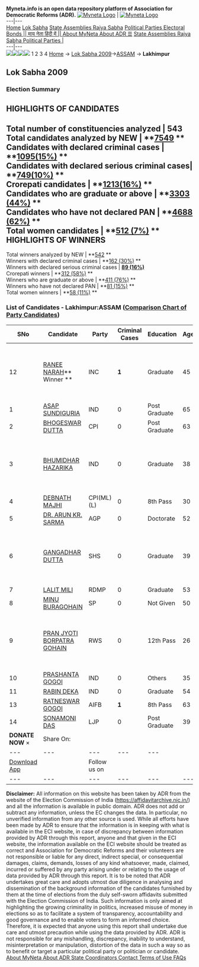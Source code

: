**Myneta.info is an open data repository platform of Association for Democratic Reforms (ADR).**
[![Myneta Logo](https://www.myneta.info/lib/img/myneta-logo.png)](https://www.myneta.info/) | [![Myneta Logo](https://www.myneta.info/lib/img/adr-logo.png)](https://adrindia.org)  
---|---  
[Home](https://www.myneta.info/) [Lok Sabha](https://www.myneta.info/#ls "Lok Sabha") [ State Assemblies ](https://www.myneta.info/#sa "State Assemblies") [Rajya Sabha](https://www.myneta.info/#rs "Rajya Sabha") [Political Parties ](https://www.myneta.info/party "Political Parties") [ Electoral Bonds ](https://www.myneta.info/electoral_bonds "Electoral Bonds") [ || माय नेता हिंदी में || ](https://translate.google.co.in/translate?prev=hp&hl=en&js=y&u=www.myneta.info&sl=en&tl=hi&history_state0=) [ About MyNeta ](https://adrindia.org/content/about-myneta) [ About ADR ](https://adrindia.org/about-adr/who-we-are) [☰](javascript:void\(0\))
[ State Assemblies ](https://www.myneta.info/#sa "State Assemblies") [ Rajya Sabha ](https://www.myneta.info/#rs "Rajya Sabha") [ Political Parties ](https://www.myneta.info/party "Political Parties")
|   
---|---  
![](https://www.myneta.info/lib/img/banner/banner-1.png)![](https://www.myneta.info/lib/img/banner/banner-2.png)![](https://www.myneta.info/lib/img/banner/banner-3.png)![](https://www.myneta.info/lib/img/banner/banner-4.png)
1  2  3  4 
[Home](https://www.myneta.info/) → [Lok Sabha 2009](https://www.myneta.info/ls2009/)→[ASSAM](https://www.myneta.info/ls2009/index.php?action=show_constituencies&state_id=3) → **Lakhimpur**
### 
## Lok Sabha 2009
###  Election Summary 
HIGHLIGHTS OF CANDIDATES  
---  
Total number of constituencies analyzed |  543   
Total candidates analyzed by NEW | **[7549](https://www.myneta.info/ls2009/index.php?action=summary&subAction=candidates_analyzed&sort=candidate#summary) **  
Candidates with declared criminal cases | **[1095(15%)](https://www.myneta.info/ls2009/index.php?action=summary&subAction=crime&sort=candidate#summary) **  
Candidates with declared serious criminal cases| **[749(10%)](https://www.myneta.info/ls2009/index.php?action=summary&subAction=serious_crime&sort=candidate#summary) **  
Crorepati candidates | **[1213(16%)](https://www.myneta.info/ls2009/index.php?action=summary&subAction=crorepati&sort=candidate#summary) **  
Candidates who are graduate or above | **[3303 (44%)](https://www.myneta.info/ls2009/index.php?action=summary&subAction=education&sort=candidate#summary) **  
Candidates who have not declared PAN | **[4688 (62%)](https://www.myneta.info/ls2009/index.php?action=summary&subAction=without_pan&sort=candidate#summary) **  
Total women candidates | **[512 (7%)](https://www.myneta.info/ls2009/index.php?action=summary&subAction=women_candidate&sort=candidate#summary) **  
HIGHLIGHTS OF WINNERS  
---  
Total winners analyzed by NEW | **[542](https://www.myneta.info/ls2009/index.php?action=summary&subAction=winner_analyzed&sort=candidate#summary) **  
Winners with declared criminal cases | **[162 (30%)](https://www.myneta.info/ls2009/index.php?action=summary&subAction=winner_crime&sort=candidate#summary) **  
Winners with declared serious criminal cases | **[89 (16%)](https://www.myneta.info/ls2009/index.php?action=summary&subAction=winner_serious_crime&sort=candidate#summary)**  
Crorepati winners | **[312 (58%)](https://www.myneta.info/ls2009/index.php?action=summary&subAction=winner_crorepati&sort=candidate#summary) **  
Winners who are graduate or above | **[411 (76%)](https://www.myneta.info/ls2009/index.php?action=summary&subAction=winner_education&sort=candidate#summary) **  
Winners who have not declared PAN | **[81 (15%)](https://www.myneta.info/ls2009/index.php?action=summary&subAction=winner_without_pan&sort=candidate#summary) **  
Total women winners | **[58 (11%)](https://www.myneta.info/ls2009/index.php?action=summary&subAction=winner_women&sort=candidate#summary) **  
### List of Candidates - Lakhimpur:ASSAM ([Comparison Chart of Party Candidates](https://www.myneta.info/ls2009/comparisonchart.php?constituency_id=172))
SNo | Candidate| Party| Criminal Cases| Education| Age| Total Assets| Liabilities  
---|---|---|---|---|---|---|---  
12  | [RANEE NARAH](https://www.myneta.info/ls2009/candidate.php?candidate_id=3002)** Winner ** | INC | **1** | Graduate| 45 | ![](https://myneta.info/image_v2.php?myneta_folder=ls2009&candidate_id=3002&col=ta) | ![](https://myneta.info/image_v2.php?myneta_folder=ls2009&candidate_id=3002&col=lia)  
1  | [ASAP SUNDIGURIA](https://www.myneta.info/ls2009/candidate.php?candidate_id=3010) | IND | 0 | Post Graduate| 65 | Rs 10,35,400 ~ 10 Lacs+ | Rs 0 ~   
2  | [BHOGESWAR DUTTA](https://www.myneta.info/ls2009/candidate.php?candidate_id=3001) | CPI | 0 | Post Graduate| 63 | Rs 1,67,202 ~ 1 Lacs+ | Rs 0 ~   
3  | [BHUMIDHAR HAZARIKA](https://www.myneta.info/ls2009/candidate.php?candidate_id=3012) | IND | 0 | Graduate| 38 | ![](https://myneta.info/image_v2.php?myneta_folder=ls2009&candidate_id=3012&col=ta) | ![](https://myneta.info/image_v2.php?myneta_folder=ls2009&candidate_id=3012&col=lia)  
4  | [DEBNATH MAJHI](https://www.myneta.info/ls2009/candidate.php?candidate_id=3004) | CPI(ML)(L) | 0 | 8th Pass| 30 | Rs 3,522 ~ 3 Thou+ | Rs 0 ~   
5  | [DR. ARUN KR. SARMA](https://www.myneta.info/ls2009/candidate.php?candidate_id=3000) | AGP | 0 | Doctorate| 52 | Rs 42,19,423 ~ 42 Lacs+ | Rs 14,50,311 ~ 14 Lacs+  
6  | [GANGADHAR DUTTA](https://www.myneta.info/ls2009/candidate.php?candidate_id=3003) | SHS | 0 | Graduate| 39 | ![](https://myneta.info/image_v2.php?myneta_folder=ls2009&candidate_id=3003&col=ta) | ![](https://myneta.info/image_v2.php?myneta_folder=ls2009&candidate_id=3003&col=lia)  
7  | [LALIT MILI](https://www.myneta.info/ls2009/candidate.php?candidate_id=3008) | RDMP | 0 | Graduate| 53 | Rs 1,10,000 ~ 1 Lacs+ | Rs 0 ~   
8  | [MINU BURAGOHAIN](https://www.myneta.info/ls2009/candidate.php?candidate_id=3006) | SP | 0 | Not Given| 50 | Rs 6,80,000 ~ 6 Lacs+ | Rs 0 ~   
9  | [PRAN JYOTI BORPATRA GOHAIN](https://www.myneta.info/ls2009/candidate.php?candidate_id=3005) | RWS | 0 | 12th Pass| 26 | ![](https://myneta.info/image_v2.php?myneta_folder=ls2009&candidate_id=3005&col=ta) | ![](https://myneta.info/image_v2.php?myneta_folder=ls2009&candidate_id=3005&col=lia)  
10  | [PRASHANTA GOGOI](https://www.myneta.info/ls2009/candidate.php?candidate_id=3011) | IND | 0 | Others| 35 | Rs 2,90,200 ~ 2 Lacs+ | Rs 1,85,000 ~ 1 Lacs+  
11  | [RABIN DEKA](https://www.myneta.info/ls2009/candidate.php?candidate_id=3014) | IND | 0 | Graduate| 54 | Rs 2,88,000 ~ 2 Lacs+ | Rs 0 ~   
13  | [RATNESWAR GOGOI](https://www.myneta.info/ls2009/candidate.php?candidate_id=3007) | AIFB | **1** | 8th Pass| 63 | Rs 1,10,000 ~ 1 Lacs+ | Rs 0 ~   
14  | [SONAMONI DAS](https://www.myneta.info/ls2009/candidate.php?candidate_id=3009) | LJP | 0 | Post Graduate| 39 | Rs 88,200 ~ 88 Thou+ | Rs 0 ~   
|  **DONATE NOW** × |  Share On:  | [](https://api.whatsapp.com/send?text=https%3A%2F%2Fmyneta.info%2Fpunjab2022%2Findex.php%3Faction%3Dshow_constituencies%26state_id%3D19) | [](https://www.facebook.com/sharer/sharer.php?u=https%3A%2F%2Fmyneta.info%2Fpunjab2022%2Findex.php%3Faction%3Dshow_constituencies%26state_id%3D19) | [](https://twitter.com/share?url=https%3A%2F%2Fmyneta.info%2Fpunjab2022%2Findex.php%3Faction%3Dshow_constituencies%26state_id%3D19)  
---|---|---|---|---  
| [ Download App ](https://play.google.com/store/apps/details?id=com.webrosoft.myneta1&pcampaignid=pcampaignidMKT-Other-global-all-co-prtnr-py-PartBadge-Mar2515-1) | [](https://play.google.com/store/apps/details?id=com.webrosoft.myneta1&pcampaignid=pcampaignidMKT-Other-global-all-co-prtnr-py-PartBadge-Mar2515-1) |  Follow us on  | [](https://www.facebook.com/adrindia.org/) | [](https://twitter.com/adrspeaks) | [](https://groups.google.com/g/national-election-watch?hl=en&pli=1) | [](https://www.instagram.com/adrspeaks/) | [](https://www.youtube.com/user/adrspeaks) | [](https://sharechat.com/profile/adrspeaks)  
---|---|---|---|---|---|---|---|---  
**Disclaimer:** All information on this website has been taken by ADR from the website of the Election Commission of India (https://affidavitarchive.nic.in/) and all the information is available in public domain. ADR does not add or subtract any information, unless the EC changes the data. In particular, no unverified information from any other source is used. While all efforts have been made by ADR to ensure that the information is in keeping with what is available in the ECI website, in case of discrepancy between information provided by ADR through this report, anyone and that given in the ECI website, the information available on the ECI website should be treated as correct and Association for Democratic Reforms and their volunteers are not responsible or liable for any direct, indirect special, or consequential damages, claims, demands, losses of any kind whatsoever, made, claimed, incurred or suffered by any party arising under or relating to the usage of data provided by ADR through this report. It is to be noted that ADR undertakes great care and adopts utmost due diligence in analysing and dissemination of the background information of the candidates furnished by them at the time of elections from the duly self-sworn affidavits submitted with the Election Commission of India. Such information is only aimed at highlighting the growing criminality in politics, increased misuse of money in elections so as to facilitate a system of transparency, accountability and good governance and to enable voters to form an informed choice. Therefore, it is expected that anyone using this report shall undertake due care and utmost precaution while using the data provided by ADR. ADR is not responsible for any mishandling, discrepancy, inability to understand, misinterpretation or manipulation, distortion of the data in such a way so as to benefit or target a particular political party or politician or candidate. 
[ About MyNeta ](https://adrindia.org/content/about-myneta) [ About ADR ](https://adrindia.org/about-adr/who-we-are) [ State Coordinators ](https://adrindia.org/about-adr/state-coordinators) [ Contact ](https://adrindia.org/contact-us) [ Terms of Use ](https://adrindia.org/content/adr-terms-use) [ FAQs ](https://adrindia.org/content/faqs)
